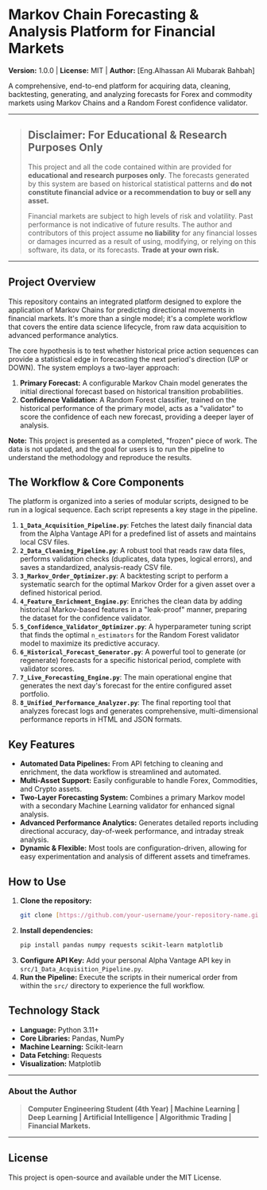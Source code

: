 # Markov Chain Forecasting & Analysis Platform for Financial Markets

**Version:** 1.0.0 | **License:** MIT | **Author:** [Eng.Alhassan Ali Mubarak Bahbah]

A comprehensive, end-to-end platform for acquiring data, cleaning, backtesting, generating, and analyzing forecasts for Forex and commodity markets using Markov Chains and a Random Forest confidence validator.

---

> ## Disclaimer: For Educational & Research Purposes Only
>
> This project and all the code contained within are provided for **educational and research purposes only**. The forecasts generated by this system are based on historical statistical patterns and **do not constitute financial advice or a recommendation to buy or sell any asset.**
>
> Financial markets are subject to high levels of risk and volatility. Past performance is not indicative of future results. The author and contributors of this project assume **no liability** for any financial losses or damages incurred as a result of using, modifying, or relying on this software, its data, or its forecasts. **Trade at your own risk.**

---

## Project Overview

This repository contains an integrated platform designed to explore the application of Markov Chains for predicting directional movements in financial markets. It's more than a single model; it's a complete workflow that covers the entire data science lifecycle, from raw data acquisition to advanced performance analytics.

The core hypothesis is to test whether historical price action sequences can provide a statistical edge in forecasting the next period's direction (UP or DOWN). The system employs a two-layer approach:
1.  **Primary Forecast:** A configurable Markov Chain model generates the initial directional forecast based on historical transition probabilities.
2.  **Confidence Validation:** A Random Forest classifier, trained on the historical performance of the primary model, acts as a "validator" to score the confidence of each new forecast, providing a deeper layer of analysis.

**Note:** This project is presented as a completed, "frozen" piece of work. The data is not updated, and the goal for users is to run the pipeline to understand the methodology and reproduce the results.

## The Workflow & Core Components

The platform is organized into a series of modular scripts, designed to be run in a logical sequence. Each script represents a key stage in the pipeline.

1.  **`1_Data_Acquisition_Pipeline.py`**: Fetches the latest daily financial data from the Alpha Vantage API for a predefined list of assets and maintains local CSV files.
2.  **`2_Data_Cleaning_Pipeline.py`**: A robust tool that reads raw data files, performs validation checks (duplicates, data types, logical errors), and saves a standardized, analysis-ready CSV file.
3.  **`3_Markov_Order_Optimizer.py`**: A backtesting script to perform a systematic search for the optimal Markov Order for a given asset over a defined historical period.
4.  **`4_Feature_Enrichment_Engine.py`**: Enriches the clean data by adding historical Markov-based features in a "leak-proof" manner, preparing the dataset for the confidence validator.
5.  **`5_Confidence_Validator_Optimizer.py`**: A hyperparameter tuning script that finds the optimal `n_estimators` for the Random Forest validator model to maximize its predictive accuracy.
6.  **`6_Historical_Forecast_Generator.py`**: A powerful tool to generate (or regenerate) forecasts for a specific historical period, complete with validator scores.
7.  **`7_Live_Forecasting_Engine.py`**: The main operational engine that generates the next day's forecast for the entire configured asset portfolio.
8.  **`8_Unified_Performance_Analyzer.py`**: The final reporting tool that analyzes forecast logs and generates comprehensive, multi-dimensional performance reports in HTML and JSON formats.

## Key Features

* **Automated Data Pipelines:** From API fetching to cleaning and enrichment, the data workflow is streamlined and automated.
* **Multi-Asset Support:** Easily configurable to handle Forex, Commodities, and Crypto assets.
* **Two-Layer Forecasting System:** Combines a primary Markov model with a secondary Machine Learning validator for enhanced signal analysis.
* **Advanced Performance Analytics:** Generates detailed reports including directional accuracy, day-of-week performance, and intraday streak analysis.
* **Dynamic & Flexible:** Most tools are configuration-driven, allowing for easy experimentation and analysis of different assets and timeframes.

## How to Use

1.  **Clone the repository:**
    ```bash
    git clone [https://github.com/your-username/your-repository-name.git](https://github.com/your-username/your-repository-name.git)
    ```
2.  **Install dependencies:**
    ```bash
    pip install pandas numpy requests scikit-learn matplotlib
    ```
3.  **Configure API Key:** Add your personal Alpha Vantage API key in `src/1_Data_Acquisition_Pipeline.py`.
4.  **Run the Pipeline:** Execute the scripts in their numerical order from within the `src/` directory to experience the full workflow.

## Technology Stack

* **Language:** Python 3.11+
* **Core Libraries:** Pandas, NumPy
* **Machine Learning:** Scikit-learn
* **Data Fetching:** Requests
* **Visualization:** Matplotlib

---

### About the Author

> **Computer Engineering Student (4th Year) | Machine Learning | Deep Learning | Artificial Intelligence | Algorithmic Trading | Financial Markets.**

---

## License

This project is open-source and available under the MIT License.
